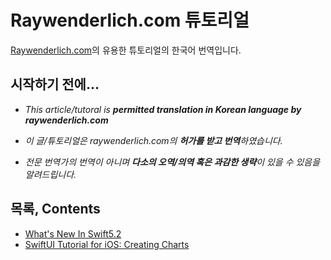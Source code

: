 # Raywenderlich.com 튜토리얼
[Raywenderlich.com](https://www.raywenderlich.com/)의 유용한 튜토리얼의 한국어 번역입니다.

## 시작하기 전에...
- *This article/tutoral is **permitted translation in Korean language by raywenderlich.com***

- *이 글/튜토리얼은 raywenderlich.com의 **허가를 받고 번역**하였습니다.*

- *전문 번역가의 번역이 아니며 **다소의 오역/의역 혹은 과감한 생략**이 있을 수 있음을 알려드립니다.*


## 목록, Contents
* [What's New In Swift5.2](https://github.com/hyeonmin-yoo/Raywenderlich.com/blob/master/What's%20New%20In%20Swift5.2.md)
* [SwiftUI Tutorial for iOS: Creating Charts](https://github.com/hyeonmin-yoo/Raywenderlich.com/blob/master/SwiftUI%20Tutorial%20for%20iOS:%20Creating%20Charts)
